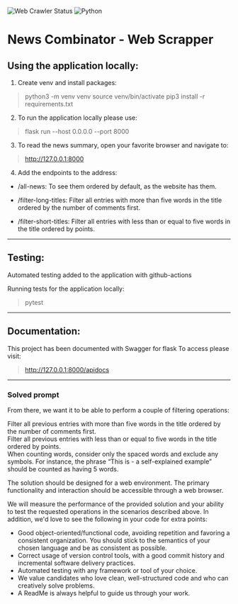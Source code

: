 ![Web Crawler Status](https://github.com/robertomaldonado/News_Combinator_SB/actions/workflows/python-app.yml/badge.svg)
![Python](https://img.shields.io/badge/python-3.12-blue?logo=python)

# News Combinator - Web Scrapper

## Using the application locally:

1. Create venv and install packages:

> python3 -m venv venv
> source venv/bin/activate
> pip3 install -r requirements.txt

2. To run the application locally please use:

> flask run --host 0.0.0.0 --port 8000

3. To read the news summary, open your favorite browser and navigate to:

> http://127.0.0.1:8000

4. Add the endpoints to the address:

- /all-news: To see them ordered by default, as the website has them.

- /filter-long-titles: Filter all entries with more than five words in the title ordered by the number of comments first.

- /filter-short-titles: Filter all entries with less than or equal to five words in the title ordered by points.

---

## Testing:

Automated testing added to the application with github-actions

Running tests for the application locally:

> pytest

---

## Documentation:

This project has been documented with Swagger for flask
To access please visit:

> http://127.0.0.1:8000/apidocs

---

### Solved prompt

From there, we want it to be able to perform a couple of filtering operations:

Filter all previous entries with more than five words in the title ordered by the number of comments first.  
Filter all previous entries with less than or equal to five words in the title ordered by points.  
When counting words, consider only the spaced words and exclude any symbols. For instance, the phrase “This is - a self-explained example” should be counted as having 5 words.

The solution should be designed for a web environment. The primary functionality and interaction should be accessible through a web browser.

We will measure the performance of the provided solution and your ability to test the requested operations in the scenarios described above. In addition, we'd love to see the following in your code for extra points:

- Good object-oriented/functional code, avoiding repetition and favoring a consistent organization. You should stick to the semantics of your chosen language and be as consistent as possible.
- Correct usage of version control tools, with a good commit history and incremental software delivery practices.
- Automated testing with any framework or tool of your choice.
- We value candidates who love clean, well-structured code and who can creatively solve problems.
- A ReadMe is always helpful to guide us through your work.

